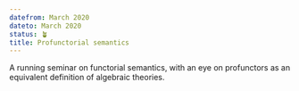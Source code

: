 ```yaml
---
datefrom: March 2020
dateto: March 2020
status: 🪴
title: Profunctorial semantics
---
```


A running seminar on functorial semantics, with an eye on profunctors as an equivalent definition of algebraic theories.